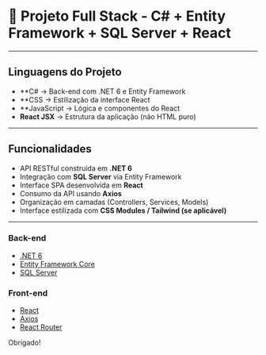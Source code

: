 # 📌 Projeto Full Stack - C# + Entity Framework + SQL Server + React

---

## Linguagens do Projeto

- **C# → Back-end com .NET 6 e Entity Framework  
- **CSS → Estilização da interface React  
- **JavaScript → Lógica e componentes do React  
- **React JSX** → Estrutura da aplicação (não HTML puro)  

---

## Funcionalidades

- API RESTful construída em **.NET 6**  
- Integração com **SQL Server** via Entity Framework  
- Interface SPA desenvolvida em **React**  
- Consumo da API usando **Axios**  
- Organização em camadas (Controllers, Services, Models)  
- Interface estilizada com **CSS Modules / Tailwind (se aplicável)**  

---

### Back-end
- [.NET 6](https://dotnet.microsoft.com/en-us/)  
- [Entity Framework Core](https://learn.microsoft.com/en-us/ef/core/)  
- [SQL Server](https://www.microsoft.com/sql-server)  

### Front-end
- [React](https://react.dev/)  
- [Axios](https://axios-http.com/)  
- [React Router](https://reactrouter.com/)  

Obrigado!

